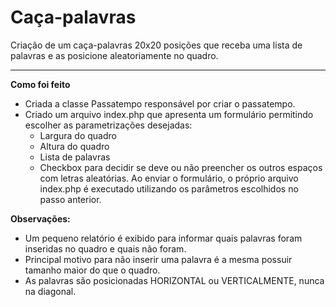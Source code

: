 # Caça-palavras

Criação de um caça-palavras 20x20 posições que receba uma lista de palavras e as posicione aleatoriamente no quadro.

----

**Como foi feito**
* Criada a classe Passatempo responsável por criar o passatempo.
* Criado um arquivo index.php que apresenta um formulário permitindo escolher as parametrizações desejadas:
  * Largura do quadro
  * Altura do quadro
  * Lista de palavras
  * Checkbox para decidir se deve ou não preencher os outros espaços com letras aleatórias.
Ao enviar o formulário, o próprio arquivo index.php é executado utilizando os parâmetros escolhidos no passo anterior.

**Observações:**
* Um pequeno relatório é exibido para informar quais palavras foram inseridas no quadro e quais não foram.
* Principal motivo para não inserir uma palavra é a mesma possuir tamanho maior do que o quadro.
* As palavras são posicionadas HORIZONTAL ou VERTICALMENTE, nunca na diagonal.